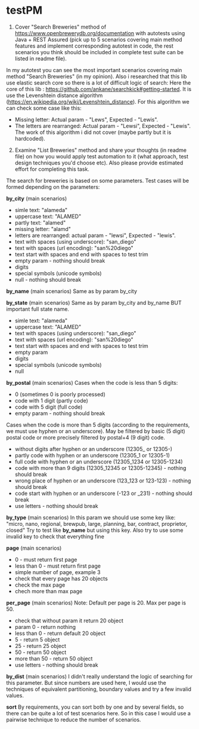 # testPM
1) Cover "Search Breweries" method of https://www.openbrewerydb.org/documentation with autotests using Java + REST Assured 
(pick up to 5 scenarios covering main method features and implement corresponding autotest in code, the rest scenarios you think should be included in complete test suite can be listed in readme file).

In my autotest you can see the most important scenarios covering main method "Search Breweries" (in my opinion). 
Also i researched that this lib use elastic search core so there is a lot of difficult logic of search:
Here the core of this lib : https://github.com/ankane/searchkick#getting-started.
It is use the Levenshtein distance algorithm (https://en.wikipedia.org/wiki/Levenshtein_distance).
For this algorithm we can check some case like this:
- Missing letter: Actual param - "Lews", Expected - "Lewis".
- The letters are rearranged: Actual param - "Lewsi", Expected - "Lewis".
The work of this algorithm i did not cover (maybe partly but it is hardcoded).

2) Examine "List Breweries" method and share your thoughts (in readme file) on how you would apply test automation to it (what approach, test design techniques you'd choose etc).
Also please provide estimated effort for completing this task.

The search for breweries is based on some parameters. Test cases will be formed depending on the parameters:

**by_city** (main scenarios)
 - simle text: "alameda"
 - uppercase text: "ALAMED"
 - partly text: "alamed"
 - missing letter: "alamd"
 - letters are rearranged: actual param - "lewsi", Expected - "lewis".
 - text with spaces (using underscore): "san_diego"
 - text with spaces (url encoding): "san%20diego"
 - text start with spaces and end with spaces to test trim
 - empty param - nothing should break
 - digits
 - special symbols (unicode symbols) 
 - null - nothing should break

 **by_name** (main scenarios)
 Same as by param by_city
 
 **by_state** (main scenarios)
 Same as by param by_city and by_name BUT important full state name.
 - simle text: "alameda"
 - uppercase text: "ALAMED"
 - text with spaces (using underscore): "san_diego"
 - text with spaces (url encoding): "san%20diego"
 - text start with spaces and end with spaces to test trim
 - empty param
 - digits
 - special symbols (unicode symbols)
 - null

 **by_postal** (main scenarios)
 Cases when the code is less than 5 digits:
 - 0 (sometimes 0 is poorly processed)
 - code with 1 digit (partly code)
 - code with 5 digit (full code)
 - empty param - nothing should break
 
 Сases when the code is more than 5 digits (according to the requirements, we must use hyphen or an underscore). May be filtered by basic (5 digit) postal code or more precisely     filtered by postal+4 (9 digit) code.

 - without digits after hyphen or an underscore (12305_ or 12305-)
 - partly code with hyphen or an underscore (12305_1 or 12305-1)
 - full code with hyphen or an underscore (12305_1234 or 12305-1234)
 - code with more than 9 digits (12305_12345 or 12305-12345) - nothing should break
 - wrong place of hyphen or an underscore (123_123 or 123-123) -  nothing should break
 - code start with hyphen or an underscore (-123 or _231) -  nothing should break
 - use letters - nothing should break

**by_type** (main scenarios)
In this param we should use some key like: "micro, nano, regional, brewpub, large, planning, bar, contract, proprietor, closed"
Try to test like **by_name** but using this key. Also try to use some invalid key to check that everything fine

**page** (main scenarios)
- 0 - must return first page
- less than 0 - must return first page
- simple number of page, example 3 
- check that every page has 20 objects
- check the max page
- chech more than max page

**per_page** (main scenarios)
Note: Default per page is 20. Max per page is 50.
- check that without param it return 20 object
- param 0 - return nothing
- less than 0 - return default 20 object
- 5 - return 5 object
- 25 - return 25 object
- 50 - return 50 object
- more than 50 - return 50 object
- use letters - nothing should break

**by_dist** (main scenarios)
I didn't really understand the logic of searching for this parameter. But since numbers are used here, I would use the techniques of equivalent partitioning, boundary values and try a few invalid values.

**sort**
By requirements, you can sort both by one and by several fields, so there can be quite a lot of test scenarios here. So in this case I would use a pairwise technique to reduce the number of scenarios.



 










